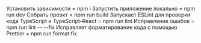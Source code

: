 Установить зависимости = npm i
Запустить приложение локально = npm run dev
Собрать проэкт = npm run build
Запускает ESLint для проверки кода TypeScript и TypeScript-React = npm run lint
Исправление ошибок = npm run lint -- --fix
Исправляет форматирование кода с помощью Prettier = npm run format:fix


